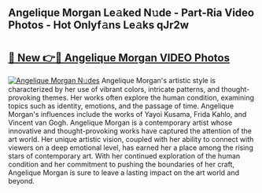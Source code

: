 ## Angelique Morgan Le𝚊ked N𝚞de - Part-Ria Video Photos - Hot Onlyf𝚊ns Le𝚊ks qJr2w

# <h2><a href="http://ac47850.deff.icu/?id=Angelique+Morgan">🔗 New 👉🔴 Angelique Morgan VIDEO Photos</a></h2>

[![Angelique Morgan N𝚞des](https://i.imgur.com/rIISA9y.gif)](http://ac47850.deff.icu/?id=Angelique+Morgan)
Angelique Morgan's artistic style is characterized by her use of vibrant colors, intricate patterns, and thought-provoking themes. Her works often explore the human condition, examining topics such as identity, emotions, and the passage of time. Angelique Morgan's influences include the works of Yayoi Kusama, Frida Kahlo, and Vincent van Gogh. Angelique Morgan is a contemporary artist whose innovative and thought-provoking works have captured the attention of the art world. Her unique artistic vision, coupled with her ability to connect with viewers on a deep emotional level, has earned her a place among the rising stars of contemporary art. With her continued exploration of the human condition and her commitment to pushing the boundaries of her craft, Angelique Morgan is sure to leave a lasting impact on the art world and beyond.
